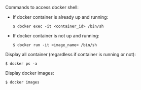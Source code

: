 Commands to access docker shell:
  - If docker container is already up and running:
    ```
    $ docker exec -it <container_id> /bin/sh
    ```
  - If docker container is not up and running:
    ```
    $ docker run -it <image_name> /bin/sh
    ```

Display all container (regardless if container is running or not):
```
$ docker ps -a
```

Display docker images:
```
$ docker images
```
